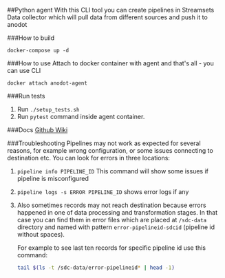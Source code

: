 ##Python agent
With this CLI tool you can create pipelines in Streamsets Data collector which will 
pull data from different sources and push it to anodot

###How to build
```
docker-compose up -d
```

###How to use
Attach to docker container with agent and that's all - you can use CLI
```
docker attach anodot-agent
```
    
###Run tests
1. Run `./setup_tests.sh`
2. Run `pytest` command inside agent container. 


###Docs
[Github Wiki](https://github.com/anodot/daria/wiki)
    

###Troubleshooting
Pipelines may not work as expected for several reasons, for example wrong configuration, 
or some issues connecting to destination etc. You can look for errors in three locations:

1. `pipeline info PIPELINE_ID`
    This command will show some issues if pipeline is misconfigured
2. `pipeline logs -s ERROR PIPELINE_ID`
    shows error logs if any
3. Also sometimes records may not reach destination because errors
happened in one of data processing and transformation stages. In that case you can find them in error 
files which are placed at `/sdc-data` directory and named with pattern `error-pipelineid-sdcid` 
    (pipeline id without spaces). 
    
    For example to see last ten records for specific pipeline id use this command:
    ```bash
    tail $(ls -t /sdc-data/error-pipelineid* | head -1)
    ```
        
    